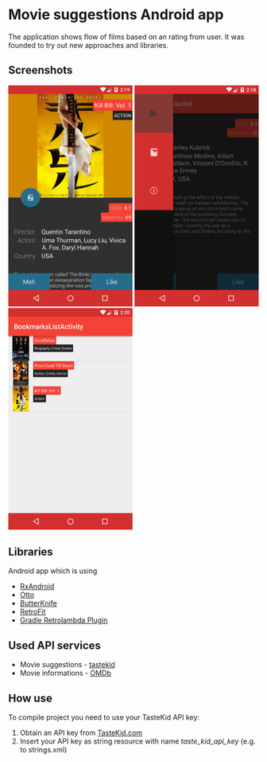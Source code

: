 # Movie suggestions Android app
The application shows flow of films based on an rating from user. It was founded to try out new approaches and libraries.

## Screenshots
<img src="/images/main.png" width="250"/>
<img src="/images/drawer.png" width="250"/>
<img src="/images/bookmarks.png" width="250"/>

## Libraries
Android app which is using 
* [RxAndroid](https://github.com/ReactiveX/RxAndroid)
* [Otto](http://square.github.io/otto/)
* [ButterKnife](http://jakewharton.github.io/butterknife/)
* [RetroFit](http://square.github.io/retrofit/)
* [Gradle Retrolambda Plugin](https://github.com/evant/gradle-retrolambda)

## Used API services
* Movie suggestions - [tastekid](https://www.tastekid.com/read/api)
* Movie informations - [OMDb](http://www.omdbapi.com/)

## How use
To compile project you need to use your TasteKid API key:

1. Obtain an API key from [TasteKid.com](https://www.tastekid.com/read/api)
2. Insert your API key as string resource with name _taste_kid_api_key_ (e.g. to strings.xml)

